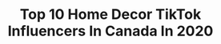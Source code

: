 ---
title: Top 10 Home Decor TikTok Influencers In Canada In 2020
description: >-
  Find top home decor TikTok influencers in Canada in 2020. Most popular hashtags: #diyhomedecor #boredathome #decor #home.
platform: TikTok
profiles:
  - username: "craftcupid"
    fullname: >-
      Craft Cupid 🏹
    location: "Canada"
    followers: 21277
    engagement: 1293
    commentsToLikes: 0.007812
    id: ck8f7tyte34jv0j78zu2yanx2
    verified: false
    hashtags: "#anatomy, #mycrib, #topdog, #cleaningszn"
  - username: "threadsandblooms"
    fullname: >-
      Threadsandblooms
    location: "Canada"
    followers: 8696
    engagement: 887
    commentsToLikes: 0.016569
    id: cka656p0vbri50i78klqhivp0
    verified: false
    hashtags: "#diyhacks, #over30, #floral, #diycraft"
  - username: "thekwendyhome"
    fullname: >-
      thekwendyhome
    location: "Canada"
    followers: 20735
    engagement: 1231
    commentsToLikes: 0.023216
    id: ck8f7tzrg34nt0j78s6d1h5gz
    verified: false
    hashtags: "#plant, #pancakes, #cookingvideos, #chinesefood"
  - username: "jessicasaramorris"
    fullname: >-
      JESSICA SARA MORRIS
    location: "Canada"
    followers: 65551
    engagement: 470
    commentsToLikes: 0.018129
    id: ck8070n4knod60j783vfp0j50
    verified: false
    hashtags: "#homedecoration, #onlinehome, #modernhome, #boardandbatten"
  - username: "katiecung"
    fullname: >-
      katiecung
    location: "Canada"
    followers: 6445
    engagement: 554
    commentsToLikes: 0.046522
    id: ck9v8tefjb49r0j78t713sdez
    verified: false
    hashtags: "#bumblepartner, #tiktoktravel, #skin, #interiordecor"
  - username: "love.fromerin"
    fullname: >-
      Erin Smith
    location: "Canada"
    followers: 12259
    engagement: 684
    commentsToLikes: 0.018298
    id: ck9v26l6ck8mu0j78lu656qph
    verified: false
    hashtags: "#paint, #tiktokdiy, #office, #stayathome"
  - username: "rhonavandyke"
    fullname: >-
      ✨ Rhona Van Dyke ✨
    location: "Canada"
    followers: 11449
    engagement: 267
    commentsToLikes: 0.022404
    id: ckai0hbc47ndf0i78pjwk55bn
    verified: false
    hashtags: "#beatifuldecor, #tiktokcanada, #videotiktok, #cook"
  - username: "priscilla.ventura"
    fullname: >-
      Priscilla Ventura
    location: "Canada"
    followers: 52701
    engagement: 589
    commentsToLikes: 0.008189
    id: ck83zdpgdztxe0j78nbacuey5
    verified: false
    hashtags: "#health, #skincareaddict, #amazonhome, #beautyroutine"
  - username: "jaclynhdesigns"
    fullname: >-
      Jaclyn Harper
    location: "Canada"
    followers: 114681
    engagement: 416
    commentsToLikes: 0.018527
    id: ck8hk5cvvcfpf0j7820x9i7lf
    verified: false
    hashtags: "#johnnyorlando, #throwback, #decisions, #greenthumb"
  - username: "sylvieavedissian"
    fullname: >-
      Sylvie Avedissian
    location: "Canada"
    followers: 7345
    engagement: 310
    commentsToLikes: 0.034746
    id: ck9nbuc30bdau0j78s5s4syd8
    verified: false
    hashtags: "#lovethem, #moneysavingtips, #ouchie, #amazon"
---
